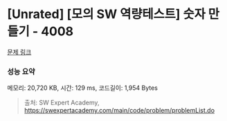 # [Unrated] [모의 SW 역량테스트] 숫자 만들기 - 4008 

[문제 링크](https://swexpertacademy.com/main/code/problem/problemDetail.do?contestProbId=AWIeRZV6kBUDFAVH) 

### 성능 요약

메모리: 20,720 KB, 시간: 129 ms, 코드길이: 1,954 Bytes



> 출처: SW Expert Academy, https://swexpertacademy.com/main/code/problem/problemList.do